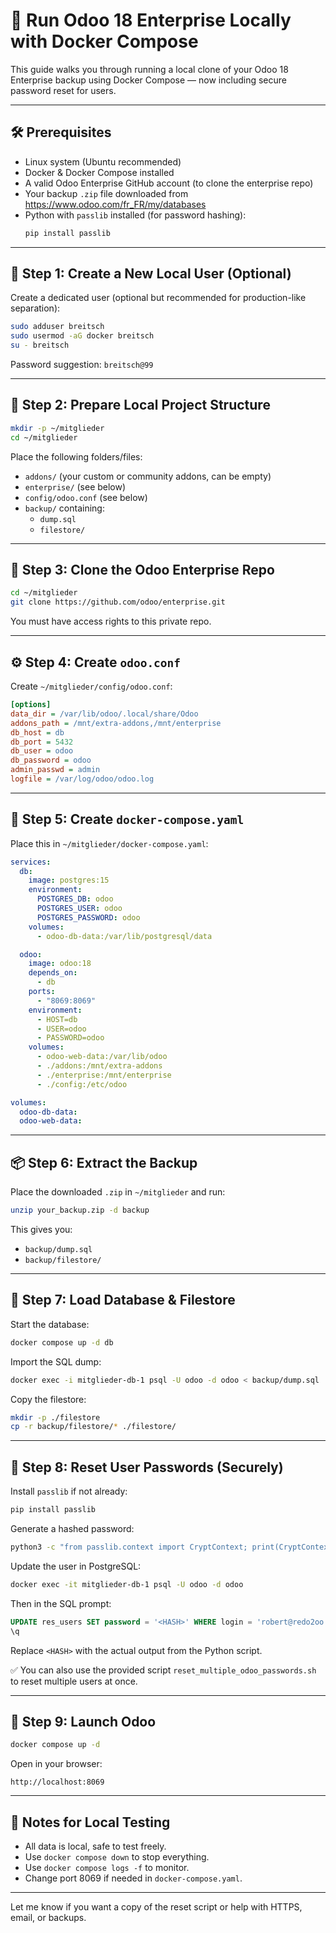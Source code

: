 
# 🐘 Run Odoo 18 Enterprise Locally with Docker Compose

This guide walks you through running a local clone of your Odoo 18 Enterprise backup using Docker Compose — now including secure password reset for users.

---

## 🛠️ Prerequisites

- Linux system (Ubuntu recommended)
- Docker & Docker Compose installed
- A valid Odoo Enterprise GitHub account (to clone the enterprise repo)
- Your backup `.zip` file downloaded from https://www.odoo.com/fr_FR/my/databases
- Python with `passlib` installed (for password hashing):
  ```bash
  pip install passlib
  ```

---

## 👤 Step 1: Create a New Local User (Optional)

Create a dedicated user (optional but recommended for production-like separation):

```bash
sudo adduser breitsch
sudo usermod -aG docker breitsch
su - breitsch
```

Password suggestion: `breitsch@99`

---

## 📁 Step 2: Prepare Local Project Structure

```bash
mkdir -p ~/mitglieder
cd ~/mitglieder
```

Place the following folders/files:

- `addons/` (your custom or community addons, can be empty)
- `enterprise/` (see below)
- `config/odoo.conf` (see below)
- `backup/` containing:
  - `dump.sql`
  - `filestore/`

---

## 💼 Step 3: Clone the Odoo Enterprise Repo

```bash
cd ~/mitglieder
git clone https://github.com/odoo/enterprise.git
```

You must have access rights to this private repo.

---

## ⚙️ Step 4: Create `odoo.conf`

Create `~/mitglieder/config/odoo.conf`:

```ini
[options]
data_dir = /var/lib/odoo/.local/share/Odoo
addons_path = /mnt/extra-addons,/mnt/enterprise
db_host = db
db_port = 5432
db_user = odoo
db_password = odoo
admin_passwd = admin
logfile = /var/log/odoo/odoo.log
```

---

## 🧱 Step 5: Create `docker-compose.yaml`

Place this in `~/mitglieder/docker-compose.yaml`:

```yaml
services:
  db:
    image: postgres:15
    environment:
      POSTGRES_DB: odoo
      POSTGRES_USER: odoo
      POSTGRES_PASSWORD: odoo
    volumes:
      - odoo-db-data:/var/lib/postgresql/data

  odoo:
    image: odoo:18
    depends_on:
      - db
    ports:
      - "8069:8069"
    environment:
      - HOST=db
      - USER=odoo
      - PASSWORD=odoo
    volumes:
      - odoo-web-data:/var/lib/odoo
      - ./addons:/mnt/extra-addons
      - ./enterprise:/mnt/enterprise
      - ./config:/etc/odoo

volumes:
  odoo-db-data:
  odoo-web-data:
```

---

## 📦 Step 6: Extract the Backup

Place the downloaded `.zip` in `~/mitglieder` and run:

```bash
unzip your_backup.zip -d backup
```

This gives you:
- `backup/dump.sql`
- `backup/filestore/`

---

## 🧠 Step 7: Load Database & Filestore

Start the database:

```bash
docker compose up -d db
```

Import the SQL dump:

```bash
docker exec -i mitglieder-db-1 psql -U odoo -d odoo < backup/dump.sql
```

Copy the filestore:

```bash
mkdir -p ./filestore
cp -r backup/filestore/* ./filestore/
```

---

## 🔐 Step 8: Reset User Passwords (Securely)

Install `passlib` if not already:

```bash
pip install passlib
```

Generate a hashed password:

```bash
python3 -c "from passlib.context import CryptContext; print(CryptContext(schemes=['pbkdf2_sha512']).hash('robert123'))"
```

Update the user in PostgreSQL:

```bash
docker exec -it mitglieder-db-1 psql -U odoo -d odoo
```

Then in the SQL prompt:

```sql
UPDATE res_users SET password = '<HASH>' WHERE login = 'robert@redo2oo.ch';
\q
```

Replace `<HASH>` with the actual output from the Python script.

✅ You can also use the provided script `reset_multiple_odoo_passwords.sh` to reset multiple users at once.

---

## 🚀 Step 9: Launch Odoo

```bash
docker compose up -d
```

Open in your browser:

```
http://localhost:8069
```

---

## 🧪 Notes for Local Testing

- All data is local, safe to test freely.
- Use `docker compose down` to stop everything.
- Use `docker compose logs -f` to monitor.
- Change port 8069 if needed in `docker-compose.yaml`.

---

Let me know if you want a copy of the reset script or help with HTTPS, email, or backups.
